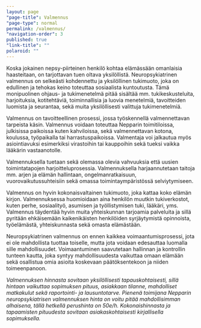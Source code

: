 ```yaml
---
layout: page
"page-title": Valmennus
"page-type": normal
permalink: /valmennus/
"navigation-order": 3
published: true
"link-title": ""
polaroid: ""
---
```







Koska jokainen nepsy-piirteinen henkilö kohtaa elämässään omanlaisia haasteitaan, on tarjottavan tuen oltava yksilöllistä. Neuropsykiatrinen valmennus on selkeästi kohdennettu ja yksilöllinen tukimuoto, joka on edullinen ja tehokas keino toteuttaa sosiaalista kuntoutusta. Tämä monipuolinen ohjaus- ja tukimenetelmä pitää sisältää mm. tukikeskusteluita, harjoituksia, kotitehtäviä, toiminnallisia ja luovia menetelmiä, tavoitteiden luomista ja seurantaa, sekä muita yksilöllisesti valittuja tukimenetelmiä.

Valmennus on tavoitteellinen prosessi, jossa työskennellä valmennettavan tarpeista käsin. Valmennus voidaan toteuttaa Nepparin toimitiloissa, julkisissa paikoissa kuten kahviloissa, sekä valmennettavan kotona, koulussa, työpaikalla tai harrastuspaikoissa. Valmentaja voi jalkautua myös asiointiavuksi esimerkiksi virastoihin tai kauppoihin sekä tueksi vaikka lääkärin vastaanotolle. 

Valmennuksella tuetaan sekä olemassa olevia vahvuuksia että uusien toimintatapojen harjoitteluprosessia. Valmennuksella harjaannutetaan taitoja mm. arjen ja elämän hallintaan, ongelmanratkaisuun, vuorovaikutussuhteisiin sekä omassa toimintaympäristössä selviytymiseen.

Valmennus on hyvin kokonaisvaltainen tukimuoto, joka kattaa koko elämän kirjon. Valmennuksessa huomioidaan aina henkilön muutkin tukiverkostot, kuten perhe, sosiaalityö, asumisen ja työllistymisen tuki, lääkäri, yms. Valmennus täydentää hyvin muita yhteiskunnan tarjoamia palveluita ja sillä pyritään ehkäisemään kaikenikäisten henkilöiden syrjäytymistä opinnoista, työelämästä, yhteiskunnasta sekä omasta elämästään.

Neuropsykiatrinen valmennus on ennen kaikkea voimaantumisprosessi, jota ei ole mahdollista tuottaa toiselle, mutta jota voidaan edesauttaa luomalla sille mahdollisuudet. Voimaantuminen saavutetaan hallinnan ja kontrollin tunteen kautta, joka syntyy mahdollisuudesta vaikuttaa omaan elämään sekä osallistua omia asioita koskevaan päätöksentekoon ja niiden toimeenpanoon.

*Valmennuksen hinnasta sovitaan yksilöllisesti tapauskohtaisesti, sillä hintaan vaikuttaa sopimuksen pituus, asiakkaan tilanne, mahdolliset matkakulut sekä  raportointi- ja lausuntotarve. Pienenä toimijana Nepparin neuropsykiatrisen valmennuksen hinta on voitu pitää mahdollisimman alhaisena, tällä hetkellä perushinta on 50e/h. Kokonaishinnasta ja tapaamisten pituudesta sovitaan asiakaskohtaisesti kirjallisella sopimuksella.*
